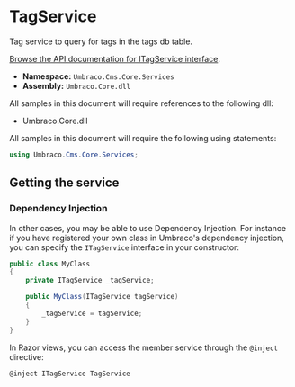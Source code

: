 # TagService

Tag service to query for tags in the tags db table.

[Browse the API documentation for ITagService interface](https://apidocs.umbraco.com/v11/csharp/api/Umbraco.Cms.Core.Services.ITagService.html).

* **Namespace:** `Umbraco.Cms.Core.Services`
* **Assembly:** `Umbraco.Core.dll`

All samples in this document will require references to the following dll:

* Umbraco.Core.dll

All samples in this document will require the following using statements:

```csharp
using Umbraco.Cms.Core.Services;
```

## Getting the service

### Dependency Injection

In other cases, you may be able to use Dependency Injection. For instance if you have registered your own class in Umbraco's dependency injection, you can specify the `ITagService` interface in your constructor:

```csharp
public class MyClass
{
    private ITagService _tagService;

	public MyClass(ITagService tagService)
	{
		_tagService = tagService;
	}
}
```

In Razor views, you can access the member service through the `@inject` directive:

```csharp
@inject ITagService TagService
```